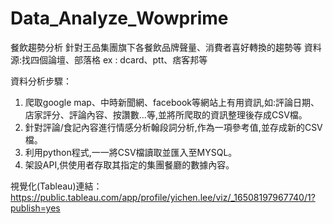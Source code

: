 # Data_Analyze_Wowprime

餐飲趨勢分析
針對王品集團旗下各餐飲品牌聲量、消費者喜好轉換的趨勢等
資料源:找四個論壇、部落格
ex : dcard、ptt、痞客邦等

資料分析步驟：
1. 爬取google map、中時新聞網、facebook等網站上有用資訊,如:評論日期、店家評分、評論內容、按讚數...等,並將所爬取的資訊整理後存成CSV檔。
2. 針對評論/食記內容進行情感分析翰段詞分析,作為一項參考值,並存成新的CSV檔。 
3. 利用python程式,一一將CSV檔讀取並匯入至MYSQL。 
4. 架設API,供使用者存取其指定的集團餐廳的數據內容。

視覺化(Tableau)連結：https://public.tableau.com/app/profile/yichen.lee/viz/_16508197967740/1?publish=yes
